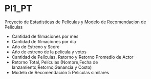 # PI1_PT

Proyecto de Estadisticas de Películas y Modelo de Recomendacion de Peliculas

- Cantidad de filmaciones por mes
- Cantidad de filmaciones por día
- Año de Estreno y Score
- Año de estreno de la película y votos
- Cantidad de Películas, Retorno y Retorno Promedio de Actor
- Retorno Total, Películas (Nombre,Fecha de lanzamiento,Retorno,Ganancia y Costo)
- Modelo de Recomendación 5 Películas similares
